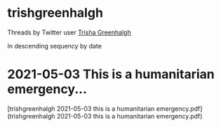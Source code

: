 # trishgreenhalgh

Threads by Twitter user [Trisha Greenhalgh](https://twitter.com/trishgreenhalgh)

In descending sequency by date

# 2021-05-03 This is a humanitarian emergency...
[trishgreenhalgh 2021-05-03 this is a humanitarian emergency.pdf](trishgreenhalgh 2021-05-03 this is a humanitarian emergency.pdf)

